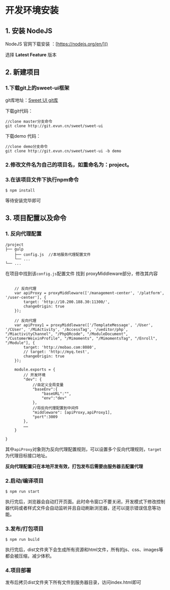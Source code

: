 # 开发环境安装
## 1. 安装 NodeJS
NodeJS 官网下载安装 ：[https://nodejs.org/en/]()

选择 **Latest Feature** 版本

## 2. 新建项目

### 1.下载git上的sweet-ui框架

git库地址：[Sweet UI git库](http://git.evun.cn/sweet/sweet-ui)

下载git代码：

```
//clone master分支命令
git clone http://git.evun.cn/sweet/sweet-ui
```

下载demo 代码：

```
//clone demo分支命令
git clone http://git.evun.cn/sweet/sweet-ui -b demo
```


### 2.修改文件名为自己的项目名，如重命名为：project。

### 3.在该项目文件下执行npm命令

```
$ npm install
```

等待安装完毕即可

## 3. 项目配置以及命令

### 1. 反向代理配置
```
/project
├── gulp
    ├── config.js  //本地服务代理配置文件
    └── ... 
└── ...            
```
在项目中找到该`config.js`配置文件 找到 proxyMiddleware部分，修改其内容

```

    // 反向代理
    var apiProxy = proxyMiddleware(['/management-center', '/platform', '/user-center'], {
        target: 'http://10.200.188.30:11300/',
        changeOrigin: true
    });

    // 反向代理
    var apiProxy1 = proxyMiddleware(['/TemplateMessage', '/User', '/CUser', '/MiActivity', '/AccessTag', '/ueditor/php', "/MiactivityChannel", "/PhpQRcode", "/ModuleDocument", "/CustomerWeixinProfile", "/Mimoments", "/MimomentsTag", "/Enroll", "/Module"], {
        target: 'http://mobao.com:8080',
        // target: 'http://myq.test',
        changeOrigin: true
    });

    module.exports = {
        // 开发环境
        "dev": {
            //自定义全局变量
            "baseEnv":{
                "baseURL":"",
                "env":"dev"
            },
            //将反向代理配置到中间件
            "middleware": [apiProxy,apiProxy1],
            "port":3009
        },
        ……
    }

}
```
其中`apiProxy`对象则为反向代理配置规则，可以设置多个反向代理规则，`target`为代理目标接口地址。

**反向代理配置只在本地开发有效，打包发布后需要由服务器去配置代理**
### 2.启动/编译项目
```
$ npm run start
```
执行完后，浏览器会自动打开页面。此时命令窗口不要关闭，开发模式下修改控制器代码或者样式文件会自动监听并且自动刷新浏览器，还可以提示错误信息等功能。

### 3.发布/打包项目
```
$ npm run build
```
执行完后，dist文件夹下会生成所有资源和html文件，所有的js、css、images等都会被压缩，减少体积。

### 4.项目部署
发布后拷贝dist文件夹下所有文件到服务器目录，访问index.html即可